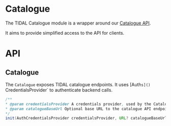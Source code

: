 # Catalogue

The TIDAL Catalogue module is a wrapper around our [Catalogue API](https://developer.tidal.com/reference/web-api?spec=catalogue).

It aims to provide simplified access to the API for clients.

# API

## Catalogue

The `Catalogue` exposes TIDAL catalogue endpoints. It uses [Auth`s]() `CredentialsProvider` to authenticate backend calls.

```java
/**
* @param credentialsProvider A credentials provider, used by the Catalogue to get access tokens.
* @param catalogueBaseUrl Optional base URL to the catalogue API endpoint. Defaults to TIDAL production environment.
*/
init(AuthCredentialsProvider credentialsProvider, URL? catalogueBaseUrl="https://openapi.tidal.com/v2/"),

```
